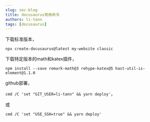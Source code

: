 ```yaml
---
slug: sec-blog
title: docusaurus常用命令
authors: li-tann
tags: [docusaurus]
---
```


下载标准版本，

`npx create-docusaurus@latest my-website classic`

下载特定版本的math和katex插件，

`npm install --save remark-math@3 rehype-katex@5 hast-util-is-element@1.1.0`

github部署，

`cmd /C 'set "GIT_USER=li-tann" && yarn deploy'`，

或

`cmd /C 'set "USE_SSH=true" && yarn deploy'`

<!-- truncate -->
